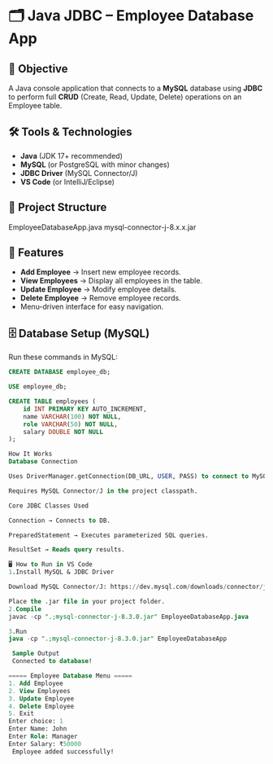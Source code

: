 # 🗂 Java JDBC – Employee Database App

## 📌 Objective
A Java console application that connects to a **MySQL** database using **JDBC** to perform full **CRUD** (Create, Read, Update, Delete) operations on an Employee table.

## 🛠 Tools & Technologies
- **Java** (JDK 17+ recommended)
- **MySQL** (or PostgreSQL with minor changes)
- **JDBC Driver** (MySQL Connector/J)
- **VS Code** (or IntelliJ/Eclipse)

## 📂 Project Structure
EmployeeDatabaseApp.java
mysql-connector-j-8.x.x.jar



## 🚀 Features
- **Add Employee** → Insert new employee records.
- **View Employees** → Display all employees in the table.
- **Update Employee** → Modify employee details.
- **Delete Employee** → Remove employee records.
- Menu-driven interface for easy navigation.

## 🗄 Database Setup (MySQL)
Run these commands in MySQL:
```sql
CREATE DATABASE employee_db;

USE employee_db;

CREATE TABLE employees (
    id INT PRIMARY KEY AUTO_INCREMENT,
    name VARCHAR(100) NOT NULL,
    role VARCHAR(50) NOT NULL,
    salary DOUBLE NOT NULL
);

How It Works
Database Connection

Uses DriverManager.getConnection(DB_URL, USER, PASS) to connect to MySQL.

Requires MySQL Connector/J in the project classpath.

Core JDBC Classes Used

Connection → Connects to DB.

PreparedStatement → Executes parameterized SQL queries.

ResultSet → Reads query results.

🖥 How to Run in VS Code
1️.Install MySQL & JDBC Driver

Download MySQL Connector/J: https://dev.mysql.com/downloads/connector/j/

Place the .jar file in your project folder.
2.Compile
javac -cp ".;mysql-connector-j-8.3.0.jar" EmployeeDatabaseApp.java

3️.Run
java -cp ".;mysql-connector-j-8.3.0.jar" EmployeeDatabaseApp

 Sample Output
 Connected to database!

===== Employee Database Menu =====
1. Add Employee
2. View Employees
3. Update Employee
4. Delete Employee
5. Exit
Enter choice: 1
Enter Name: John
Enter Role: Manager
Enter Salary: ₹50000
 Employee added successfully!




